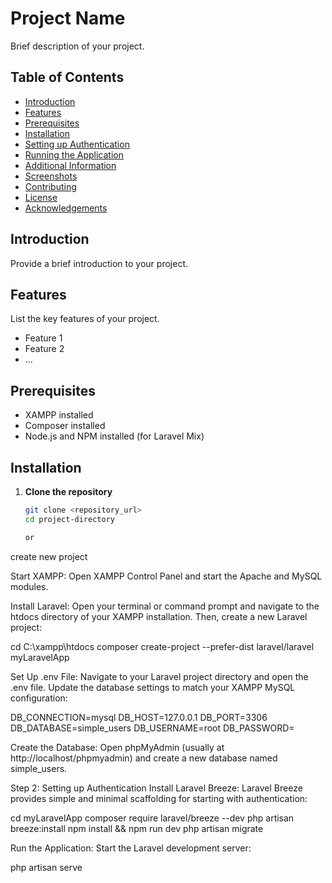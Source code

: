 # Project Name

Brief description of your project.

## Table of Contents

- [Introduction](#introduction)
- [Features](#features)
- [Prerequisites](#prerequisites)
- [Installation](#installation)
- [Setting up Authentication](#setting-up-authentication)
- [Running the Application](#running-the-application)
- [Additional Information](#additional-information)
- [Screenshots](#screenshots)
- [Contributing](#contributing)
- [License](#license)
- [Acknowledgements](#acknowledgements)

## Introduction

Provide a brief introduction to your project.

## Features

List the key features of your project.

- Feature 1
- Feature 2
- ...

## Prerequisites

- XAMPP installed
- Composer installed
- Node.js and NPM installed (for Laravel Mix)

## Installation

1. **Clone the repository**

   ```bash
   git clone <repository_url>
   cd project-directory

   or

create new project

Start XAMPP:
Open XAMPP Control Panel and start the Apache and MySQL modules.

Install Laravel:
Open your terminal or command prompt and navigate to the htdocs directory of your XAMPP installation. Then, create a new Laravel project:

cd C:\xampp\htdocs
composer create-project --prefer-dist laravel/laravel myLaravelApp

Set Up .env File:
Navigate to your Laravel project directory and open the .env file. Update the database settings to match your XAMPP MySQL configuration:

DB_CONNECTION=mysql
DB_HOST=127.0.0.1
DB_PORT=3306
DB_DATABASE=simple_users
DB_USERNAME=root
DB_PASSWORD=

Create the Database:
Open phpMyAdmin (usually at http://localhost/phpmyadmin) and create a new database named simple_users.

Step 2: Setting up Authentication
Install Laravel Breeze:
Laravel Breeze provides simple and minimal scaffolding for starting with authentication:

cd myLaravelApp
composer require laravel/breeze --dev
php artisan breeze:install
npm install && npm run dev
php artisan migrate

Run the Application:
Start the Laravel development server:

php artisan serve

